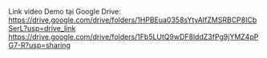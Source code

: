 Link video Demo tại Google Drive: https://drive.google.com/drive/folders/1HPBEua0358sYtyAIfZMSRBCP8ICbSerL?usp=drive_link
https://drive.google.com/drive/folders/1Fb5LUtQ9wDF8lddZ3fPg9jYMZ4pPG7-R?usp=sharing
